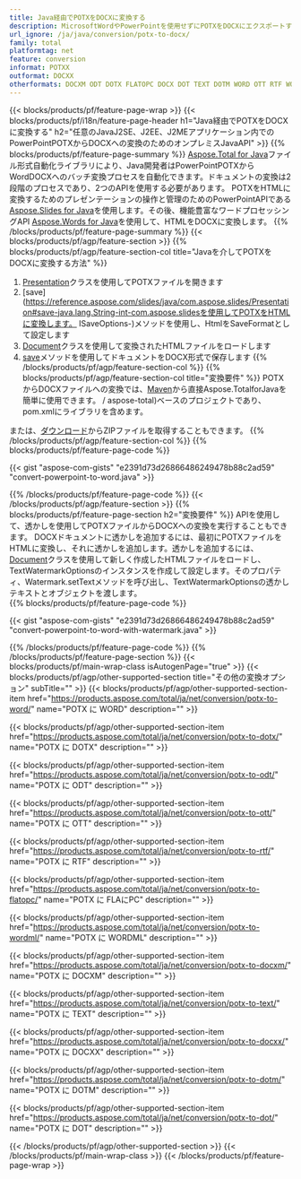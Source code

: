 ```yaml
---
title: Java経由でPOTXをDOCXに変換する
description: MicrosoftWordやPowerPointを使用せずにPOTXをDOCXにエクスポートするJavaAPI
url_ignore: /ja/java/conversion/potx-to-docx/
family: total
platformtag: net
feature: conversion
informat: POTXX
outformat: DOCXX
otherformats: DOCXM ODT DOTX FLATOPC DOCX DOT TEXT DOTM WORD OTT RTF WORDML
---
```

{{< blocks/products/pf/feature-page-wrap >}}
{{< blocks/products/pf/i18n/feature-page-header h1="Java経由でPOTXをDOCXに変換する" h2="任意のJavaJ2SE、J2EE、J2MEアプリケーション内でのPowerPointPOTXからDOCXへの変換のためのオンプレミスJavaAPI" >}}
{{% blocks/products/pf/feature-page-summary %}}
[Aspose.Total for Java](https://products.aspose.com/total/java/)ファイル形式自動化ライブラリにより、Java開発者はPowerPointPOTXからWordDOCXへのバッチ変換プロセスを自動化できます。ドキュメントの変換は2段階のプロセスであり、2つのAPIを使用する必要があります。 POTXをHTMLに変換するためのプレゼンテーションの操作と管理のためのPowerPointAPIである[Aspose.Slides for Java](https://products.aspose.com/slides/java/)を使用します。その後、機能豊富なワードプロセッシングAPI [Aspose.Words for Java](https://products.aspose.com/words/java/)を使用して、HTMLをDOCXに変換します。
{{% /blocks/products/pf/feature-page-summary  %}}
{{< blocks/products/pf/agp/feature-section >}}
{{% blocks/products/pf/agp/feature-section-col title="Javaを介してPOTXをDOCXに変換する方法" %}}
1. [Presentation](https://reference.aspose.com/slides/java/com.aspose.slides/Presentation)クラスを使用してPOTXファイルを開きます
2. [save](https://reference.aspose.com/slides/java/com.aspose.slides/Presentation#save-java.lang.String-int-com.aspose.slidesを使用してPOTXをHTMLに変換します。 ISaveOptions-)メソッドを使用し、HtmlをSaveFormatとして設定します
3. [Document](https://reference.aspose.com/words/java/com.aspose.words/Document)クラスを使用して変換されたHTMLファイルをロードします
4. [save](https://reference.aspose.com/words/java/com.aspose.words/Document#save(java.lang.String,int))メソッドを使用してドキュメントをDOCX形式で保存します
{{% /blocks/products/pf/agp/feature-section-col %}}
{{% blocks/products/pf/agp/feature-section-col title="変換要件" %}}
POTXからDOCXファイルへの変換では、[Maven](https://repository.aspose.com/webapp/#/artifacts/browse/tree/General/repo/com/aspose)から直接Aspose.TotalforJavaを簡単に使用できます。 / aspose-total)ベースのプロジェクトであり、pom.xmlにライブラリを含めます。

または、[ダウンロード](https://releases.aspose.com/total/java)からZIPファイルを取得することもできます。
{{% /blocks/products/pf/agp/feature-section-col %}}
{{% blocks/products/pf/feature-page-code %}}

{{< gist "aspose-com-gists" "e2391d73d26866486249478b88c2ad59" "convert-powerpoint-to-word.java" >}}


{{% /blocks/products/pf/feature-page-code %}}
{{< /blocks/products/pf/agp/feature-section >}}
{{% blocks/products/pf/feature-page-section  h2="変換要件" %}}
APIを使用して、透かしを使用してPOTXファイルからDOCXへの変換を実行することもできます。 DOCXドキュメントに透かしを追加するには、最初にPOTXファイルをHTMLに変換し、それに透かしを追加します。透かしを追加するには、[Document](https://reference.aspose.com/words/java/com.aspose.words/Document)クラスを使用して新しく作成したHTMLファイルをロードし、TextWatermarkOptionsのインスタンスを作成して設定します。そのプロパティ、Watermark.setTextメソッドを呼び出し、TextWatermarkOptionsの透かしテキストとオブジェクトを渡します。  
{{% blocks/products/pf/feature-page-code %}}

{{< gist "aspose-com-gists" "e2391d73d26866486249478b88c2ad59" "convert-powerpoint-to-word-with-watermark.java" >}}

{{% /blocks/products/pf/feature-page-code  %}}
{{% /blocks/products/pf/feature-page-section %}}
{{< blocks/products/pf/main-wrap-class isAutogenPage="true" >}}
{{< blocks/products/pf/agp/other-supported-section title="その他の変換オプション" subTitle="" >}}
{{< blocks/products/pf/agp/other-supported-section-item href="https://products.aspose.com/total/ja/net/conversion/potx-to-word/" name="POTX に WORD" description="" >}}

{{< blocks/products/pf/agp/other-supported-section-item href="https://products.aspose.com/total/ja/net/conversion/potx-to-dotx/" name="POTX に DOTX" description="" >}}

{{< blocks/products/pf/agp/other-supported-section-item href="https://products.aspose.com/total/ja/net/conversion/potx-to-odt/" name="POTX に ODT" description="" >}}

{{< blocks/products/pf/agp/other-supported-section-item href="https://products.aspose.com/total/ja/net/conversion/potx-to-ott/" name="POTX に OTT" description="" >}}

{{< blocks/products/pf/agp/other-supported-section-item href="https://products.aspose.com/total/ja/net/conversion/potx-to-rtf/" name="POTX に RTF" description="" >}}

{{< blocks/products/pf/agp/other-supported-section-item href="https://products.aspose.com/total/ja/net/conversion/potx-to-flatopc/" name="POTX に FLAにPC" description="" >}}

{{< blocks/products/pf/agp/other-supported-section-item href="https://products.aspose.com/total/ja/net/conversion/potx-to-wordml/" name="POTX に WORDML" description="" >}}

{{< blocks/products/pf/agp/other-supported-section-item href="https://products.aspose.com/total/ja/net/conversion/potx-to-docxm/" name="POTX に DOCXM" description="" >}}

{{< blocks/products/pf/agp/other-supported-section-item href="https://products.aspose.com/total/ja/net/conversion/potx-to-text/" name="POTX に TEXT" description="" >}}

{{< blocks/products/pf/agp/other-supported-section-item href="https://products.aspose.com/total/ja/net/conversion/potx-to-docxx/" name="POTX に DOCXX" description="" >}}

{{< blocks/products/pf/agp/other-supported-section-item href="https://products.aspose.com/total/ja/net/conversion/potx-to-dotm/" name="POTX に DOTM" description="" >}}

{{< blocks/products/pf/agp/other-supported-section-item href="https://products.aspose.com/total/ja/net/conversion/potx-to-dot/" name="POTX に DOT" description="" >}}


{{< /blocks/products/pf/agp/other-supported-section >}}
{{< /blocks/products/pf/main-wrap-class >}}
{{< /blocks/products/pf/feature-page-wrap >}}